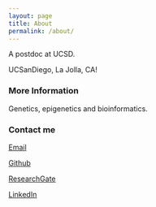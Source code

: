 ```yaml
---
layout: page
title: About
permalink: /about/
---
```


A postdoc at UCSD.

UCSanDiego, La Jolla, CA!

### More Information

Genetics, epigenetics and bioinformatics.

### Contact me

[Email](mailto:kaw033@health.ucsd.edu)

[Github](https://github.com/wkl1990)

[ResearchGate](https://www.researchgate.net/profile/Kangli_Wang)

[LinkedIn](https://www.linkedin.com/in/%E5%BA%B7%E5%88%A9-%E7%8E%8B-7a840297/)